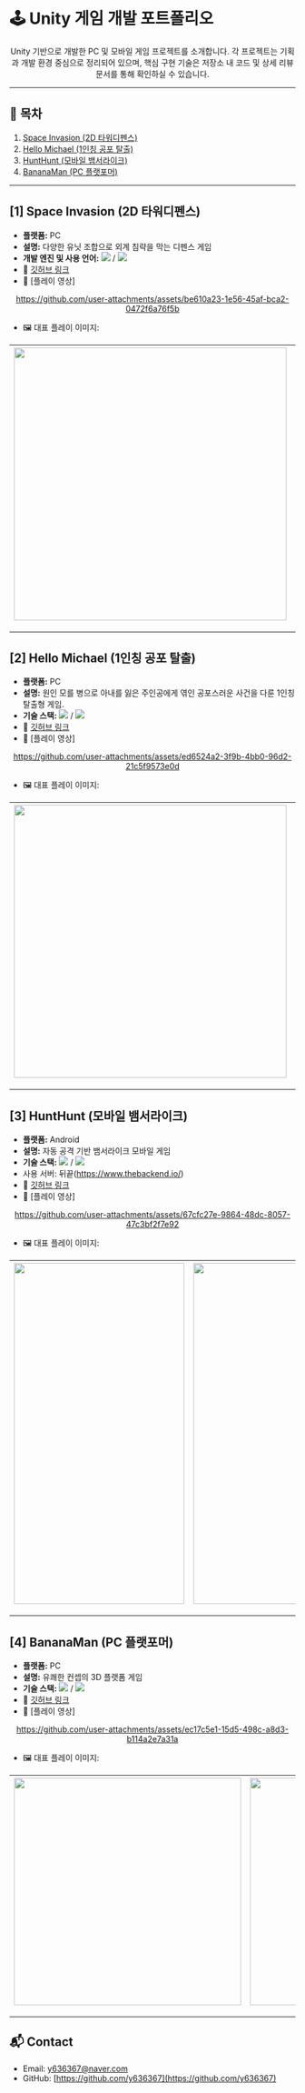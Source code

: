 # 🕹️ Unity 게임 개발 포트폴리오

<div align=center> 

Unity 기반으로 개발한 PC 및 모바일 게임 프로젝트를 소개합니다.
각 프로젝트는 기획과 개발 환경 중심으로 정리되어 있으며,
핵심 구현 기술은 저장소 내 코드 및 상세 리뷰 문서를 통해 확인하실 수 있습니다.

</div>

---

## 📂 목차
1. [Space Invasion (2D 타워디펜스)](#1-space-invasion-2d-타워디펜스)
2. [Hello Michael (1인칭 공포 탈출)](#2-hello-michael-1인칭-공포-탈출)
3. [HuntHunt (모바일 뱀서라이크)](#3-hunthunt-모바일-뱀서라이크)
4. [BananaMan (PC 플랫포머)](#4-bananaman-pc-플랫포머)

---

## [1] Space Invasion (2D 타워디펜스)
- **플랫폼:** PC
- **설명:** 다양한 유닛 조합으로 외계 침략을 막는 디펜스 게임
- **개발 엔진 및 사용 언어:** <img src="https://img.shields.io/badge/unity-000000?style=for-the-badge&logo=unity&logoColor=white"> / <img src="https://img.shields.io/badge/-C%23-512BD4?style=for-the-badge&logo=csharp&logoColor=white">
- 📂 [깃허브 링크](https://github.com/y636367/TowerDefence)
- 🎥 [플레이 영상]

<div align=center> 
  
  https://github.com/user-attachments/assets/be610a23-1e56-45af-bca2-0472f6a76f5b

</div> 

- 🖼️ 대표 플레이 이미지:

<div align=center> 
  
|<img src="https://github.com/y636367/TowerDefence/assets/63005842/9d70e618-9796-4a63-96ad-116339feb6da" width="480"/>|<img src="https://github.com/y636367/TowerDefence/assets/63005842/1f0ce93b-5ee5-4171-a650-16e4a3253a94" width="480"/>|
|---|---|

</div> 

---

## [2] Hello Michael (1인칭 공포 탈출)
- **플랫폼:** PC
- **설명:** 원인 모를 병으로 아내를 잃은 주인공에게 엮인 공포스러운 사건을 다룬 1인칭 탈출형 게임.
- **기술 스택:** <img src="https://img.shields.io/badge/unity-000000?style=for-the-badge&logo=unity&logoColor=white"> / <img src="https://img.shields.io/badge/-C%23-512BD4?style=for-the-badge&logo=csharp&logoColor=white">
- 📂 [깃허브 링크](https://github.com/y636367/HelloMichael)
- 🎥 [플레이 영상]

<div align=center> 
  
  https://github.com/user-attachments/assets/ed6524a2-3f9b-4bb0-96d2-21c5f9573e0d

</div>

- 🖼️ 대표 플레이 이미지:

<div align=center> 
  
|<img src="https://github.com/y636367/HelloMichael/assets/63005842/b93cab80-680d-4e91-b732-7702e1ac2ee4" width="480"/>|<img src="https://github.com/y636367/HelloMichael/assets/63005842/3a093575-8a16-4e0c-8a29-6aa2d9f10a35" width="480"/>|
|---|---|

</div> 

---

## [3] HuntHunt (모바일 뱀서라이크)
- **플랫폼:** Android
- **설명:** 자동 공격 기반 뱀서라이크 모바일 게임
- **기술 스택:** <img src="https://img.shields.io/badge/unity-000000?style=for-the-badge&logo=unity&logoColor=white"> / <img src="https://img.shields.io/badge/-C%23-512BD4?style=for-the-badge&logo=csharp&logoColor=white">
- 사용 서버: 뒤끝(https://www.thebackend.io/)
- 📂 [깃허브 링크](https://github.com/y636367/HuntHunt)
- 🎥 [플레이 영상]

<div align=center> 

https://github.com/user-attachments/assets/67cfc27e-9864-48dc-8057-47c3bf2f7e92

</div>

- 🖼️ 대표 플레이 이미지:

<div align=center> 
  
|<img src="https://github.com/user-attachments/assets/1f5be579-af38-4ed2-9f8b-7d701e4a32ba" width="300" height="600"/>|<img src="https://github.com/user-attachments/assets/747122db-c6c1-4fc6-b561-78cb898dc2cd" width="300" height="600"/>|
|---|---|

</div>

---

## [4] BananaMan (PC 플랫포머)
- **플랫폼:** PC
- **설명:** 유쾌한 컨셉의 3D 플랫폼 게임
- **기술 스택:** <img src="https://img.shields.io/badge/unity-000000?style=for-the-badge&logo=unity&logoColor=white"> / <img src="https://img.shields.io/badge/-C%23-512BD4?style=for-the-badge&logo=csharp&logoColor=white">
- 📂 [깃허브 링크](https://github.com/y636367/BananaMan)
- 🎥 [플레이 영상]

<div align=center> 

https://github.com/user-attachments/assets/ec17c5e1-15d5-498c-a8d3-b114a2e7a31a

</div>

- 🖼️ 대표 플레이 이미지:

<div align=center> 
  
|<img src="https://github.com/y636367/BananaMan/assets/63005842/b03a743c-fd43-40b1-8e97-6c9ba544d9a0" width="400"/>|<img src="https://github.com/y636367/BananaMan/assets/63005842/33b87178-f4e8-467c-aa66-462b8a73e7ed" width="400"/>|
|---|---|

</div>

---

## 📬 Contact
- Email: y636367@naver.com
- GitHub: [https://github.com/y636367](https://github.com/y636367)
